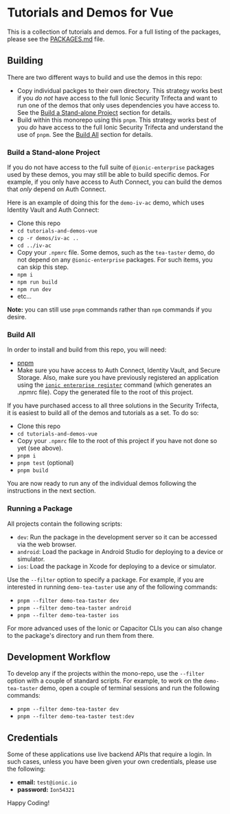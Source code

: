 # Tutorials and Demos for Vue

This is a collection of tutorials and demos. For a full listing of the packages, please see the
[PACKAGES.md](PACKAGES.md) file.

## Building

There are two different ways to build and use the demos in this repo:

- Copy individual packges to their own directory. This strategy works best if you _do not_ have access to the
  full Ionic Security Trifecta and want to run one of the demos that only uses dependencies you have access to.
  See the [Build a Stand-alone Project](#build-a-stand-alone-project) section for details.
- Build within this monorepo using this `pnpm`. This strategy works best of you _do_ have access to the full
  Ionic Security Trifecta and understand the use of `pnpm`. See the [Build All](#build-all) section for details.

### Build a Stand-alone Project

If you do not have access to the full suite of `@ionic-enterprise` packages used by these demos, you may still be
able to build specific demos. For example, if you only have access to Auth Connect, you can build the demos that
_only_ depend on Auth Connect.

Here is an example of doing this for the `demo-iv-ac` demo, which uses Identity Vault and Auth Connect:

- Clone this repo
- `cd tutorials-and-demos-vue`
- `cp -r demos/iv-ac ..`
- `cd ../iv-ac`
- Copy your `.npmrc` file. Some demos, such as the `tea-taster` demo, do not depend on any
  `@ionic-enterprise` packages. For such items, you can skip this step.
- `npm i`
- `npm run build`
- `npm run dev`
- etc...

**Note:** you can still use `pnpm` commands rather than `npm` commands if you desire.

### Build All

In order to install and build from this repo, you will need:

- [pnpm](https://pnpm.io/)
- Make sure you have access to Auth Connect, Identity Vault, and Secure Storage. Also, make sure you have previously
  registered an application using the
  [`ionic enterprise register`](https://ionicframework.com/docs/cli/commands/enterprise-register) command (which
  generates an .npmrc file). Copy the generated file to the root of this project.

If you have purchased access to all three solutions in the Security Trifecta, it is easiest to build all of the
demos and tutorials as a set. To do so:

- Clone this repo
- `cd tutorials-and-demos-vue`
- Copy your `.npmrc` file to the root of this project if you have not done so yet (see above).
- `pnpm i`
- `pnpm test` (optional)
- `pnpm build`

You are now ready to run any of the individual demos following the instructions in the next section.

### Running a Package

All projects contain the following scripts:

- `dev`: Run the package in the development server so it can be accessed via the web browser.
- `android`: Load the package in Android Studio for deploying to a device or simulator.
- `ios`: Load the package in Xcode for deploying to a device or simulator.

Use the `--filter` option to specify a package. For example, if you are interested in running `demo-tea-taster` use any
of the following commands:

- `pnpm --filter demo-tea-taster dev`
- `pnpm --filter demo-tea-taster android`
- `pnpm --filter demo-tea-taster ios`

For more advanced uses of the Ionic or Capacitor CLIs you can also change to the package's directory and run
them from there.

## Development Workflow

To develop any if the projects within the mono-repo, use the `--filter` option with a couple of standard scripts.
For example, to work on the `demo-tea-taster` demo, open a couple of terminal sessions and run the following commands:

- `pnpm --filter demo-tea-taster dev`
- `pnpm --filter demo-tea-taster test:dev`

## Credentials

Some of these applications use live backend APIs that require a login. In such cases, unless you have been given
your own credentials, please use the following:

- **email:** `test@ionic.io`
- **password:** `Ion54321`

Happy Coding!
